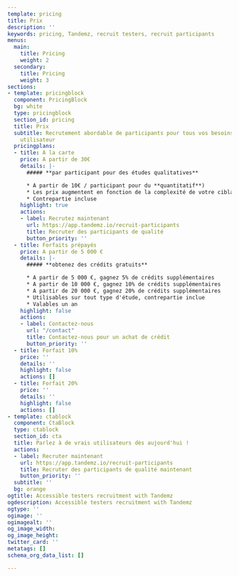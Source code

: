 ```yaml
---
template: pricing
title: Prix
description: ''
keywords: pricing, Tandemz, recruit testers, recruit participants
menus:
  main:
    title: Pricing
    weight: 2
  secondary:
    title: Pricing
    weight: 3
sections:
- template: pricingblock
  component: PricingBlock
  bg: white
  type: pricingblock
  section_id: pricing
  title: Prix
  subtitle: Recrutement abordable de participants pour tous vos besoins en recherche
    utilisateur
  pricingplans:
  - title: A la carte
    price: A partir de 30€
    details: |-
      ##### **par participant pour des études qualitatives**

      * A partir de 10€ / participant pour du **quantitatif**)
      * Les prix augmentent en fonction de la complexité de votre ciblage
      * Contrepartie incluse
    highlight: true
    actions:
    - label: Recrutez maintenant
      url: https://app.tandemz.io/recruit-participants
      title: Recruter des participants de qualité
      button_priority: ''
  - title: Forfaits prépayés
    price: A partir de 5 000 €
    details: |-
      ##### **obtenez des crédits gratuits**

      * A partir de 5 000 €, gagnez 5% de crédits supplémentaires
      * A partir de 10 000 €, gagnez 10% de crédits supplémentaires
      * A partir de 20 000 €, gagnez 20% de crédits supplémentaires
      * Utilisables sur tout type d'étude, contrepartie inclue
      * Valables un an
    highlight: false
    actions:
    - label: Contactez-nous
      url: "/contact"
      title: Contactez-nous pour un achat de crédit
      button_priority: ''
  - title: Forfait 10%
    price: ''
    details: ''
    highlight: false
    actions: []
  - title: Forfait 20%
    price: ''
    details: ''
    highlight: false
    actions: []
- template: ctablock
  component: CtaBlock
  type: ctablock
  section_id: cta
  title: Parlez à de vrais utilisateurs dès aujourd'hui !
  actions:
  - label: Recruter maintenant
    url: https://app.tandemz.io/recruit-participants
    title: Recruter des participants de qualité maintenant
    button_priority: ''
  subtitle: ''
  bg: orange
ogtitle: Accessible testers recruitment with Tandemz
ogdescription: Accessible testers recruitment with Tandemz
ogtype: ''
ogimage: ''
ogimagealt: ''
og_image_width: 
og_image_height: 
twitter_card: ''
metatags: []
schema_org_data_list: []

---
```

